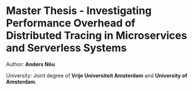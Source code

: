 # Master Thesis - Investigating Performance Overhead of Distributed Tracing in Microservices and Serverless Systems

Author: **Anders Nõu**

University: Joint degree of **Vrije Universiteit Amsterdam** and **University of Amsterdam**.

